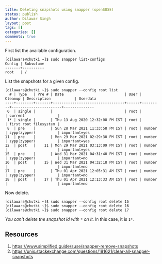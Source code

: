 ```yaml
---
title: Deleting snapshots using snapper (openSUSE)
status: publish
author: Dilawar Singh
layout: post
tags: []
categories: []
comments: true
---
```


First list the available configuration.

```terminal
[dilawars@chutki ~]$ sudo snapper list-configs 
Config | Subvolume
-------+----------
root   | /        
```

List the snapshots for a given config.

```terminal
[dilawars@chutki ~]$ sudo snapper --config root list
  # | Type   | Pre # | Date                            | User | Cleanup | Description           | Userdata     
----+--------+-------+---------------------------------+------+---------+-----------------------+--------------
 0  | single |       |                                 | root |         | current               |              
 1* | single |       | Thu 13 Aug 2020 12:32:08 PM IST | root |         | first root filesystem |              
 8  | pre    |       | Sun 28 Mar 2021 11:33:58 PM IST | root | number  | zypp(zypper)          | important=yes
11  | pre    |       | Mon 29 Mar 2021 02:29:30 PM IST | root | number  | zypp(zypper)          | important=yes
12  | post   |    11 | Mon 29 Mar 2021 03:13:09 PM IST | root | number  |                       | important=yes
15  | pre    |       | Wed 31 Mar 2021 04:31:40 PM IST | root | number  | zypp(zypper)          | important=no 
16  | post   |    15 | Wed 31 Mar 2021 04:32:18 PM IST | root | number  |                       | important=no 
17  | pre    |       | Thu 01 Apr 2021 12:05:31 AM IST | root | number  | zypp(zypper)          | important=no 
18  | post   |    17 | Thu 01 Apr 2021 12:13:33 AM IST | root | number  |                       | important=no 

```

Now delete.

```
[dilawars@chutki ~]$ sudo snapper --config root delete 15
[dilawars@chutki ~]$ sudo snapper --config root delete 16
[dilawars@chutki ~]$ sudo snapper --config root delete 17
```

_You can't delete the snapshot id with `*` on it._ In this case, it is `1*`.

## Resources

1. https://www.simplified.guide/suse/snapper-remove-snapshots
2. https://unix.stackexchange.com/questions/181621/clear-all-snapper-snapshots
